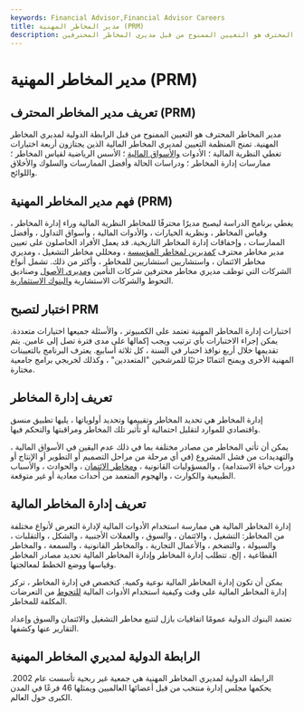 ```yaml
---
keywords: Financial Advisor,Financial Advisor Careers
title: مدير المخاطر المهنية (PRM)
description: مدير المخاطر المحترف هو التعيين الممنوح من قبل مديري المخاطر المحترفين &amp; # 39 ؛ الرابطة الدولية.
---
```


# مدير المخاطر المهنية (PRM)
## تعريف مدير المخاطر المحترف (PRM)

مدير المخاطر المحترف هو التعيين الممنوح من قبل الرابطة الدولية لمديري المخاطر المهنية. تمنح المنظمة التعيين لمديري المخاطر المالية الذين يجتازون أربعة اختبارات تغطي النظرية المالية ؛ الأدوات [والأسواق المالية](/market) ؛ الأسس الرياضية لقياس المخاطر ؛ ممارسات إدارة المخاطر ؛ ودراسات الحالة وأفضل الممارسات والسلوك والأخلاق واللوائح.

## فهم مدير المخاطر المهنية (PRM)

يغطي برنامج الدراسة ليصبح مديرًا محترفًا للمخاطر النظرية المالية وراء إدارة المخاطر ، وقياس المخاطر ، ونظرية الخيارات ، والأدوات المالية ، وأسواق التداول ، وأفضل الممارسات ، وإخفاقات إدارة المخاطر التاريخية. قد يعمل الأفراد الحاصلون على تعيين مدير مخاطر محترف [كمديرين لمخاطر المؤسسة](/enterprise-risk-management) ، ومحللي مخاطر التشغيل ، ومديري مخاطر الائتمان ، واستشاريين استشاريين للمخاطر ، وأكثر من ذلك. تشمل أنواع الشركات التي توظف مديري مخاطر محترفين شركات التأمين [ومديري الأصول](/assetmanagement) وصناديق التحوط والشركات الاستشارية [والبنوك الاستثمارية](/investmentbank).

## اختبار لتصبح PRM

اختبارات إدارة المخاطر المهنية تعتمد على الكمبيوتر ، والأسئلة جميعها اختيارات متعددة. يمكن إجراء الاختبارات بأي ترتيب ويجب إكمالها على مدى فترة تصل إلى عامين. يتم تقديمها خلال أربع نوافذ اختبار في السنة ، كل ثلاثة أسابيع. يعترف البرنامج بالتعيينات المهنية الأخرى ويمنح ائتمانًا جزئيًا للمرشحين "المتعددين" ، وكذلك لخريجي برامج جامعية مختارة.

## تعريف إدارة المخاطر

إدارة المخاطر هي تحديد المخاطر وتقييمها وتحديد أولوياتها ، يليها تطبيق منسق واقتصادي للموارد لتقليل احتمالية أو تأثير تلك المخاطر ومراقبتها والتحكم فيها.

يمكن أن تأتي المخاطر من مصادر مختلفة بما في ذلك عدم اليقين في الأسواق المالية ، والتهديدات من فشل المشروع (في أي مرحلة من مراحل التصميم أو التطوير أو الإنتاج أو دورات حياة الاستدامة) ، والمسؤوليات القانونية ، [ومخاطر الائتمان](/creditrisk) ، والحوادث ، والأسباب الطبيعية والكوارث ، والهجوم المتعمد من أحداث معادية أو غير متوقعة.

## تعريف إدارة المخاطر المالية

إدارة المخاطر المالية هي ممارسة استخدام الأدوات المالية لإدارة التعرض لأنواع مختلفة من المخاطر: التشغيل ، والائتمان ، والسوق ، والعملات الأجنبية ، والشكل ، والتقلبات ، والسيولة ، والتضخم ، والأعمال التجارية ، والمخاطر القانونية ، والسمعة ، والمخاطر القطاعية ، إلخ. تتطلب إدارة المخاطر وإدارة المخاطر المالية تحديد مصادر المخاطر وقياسها ووضع الخطط لمعالجتها.

يمكن أن تكون إدارة المخاطر المالية نوعية وكمية. كتخصص في إدارة المخاطر ، تركز إدارة المخاطر المالية على وقت وكيفية استخدام الأدوات المالية [للتحوط](/hedge) من التعرضات المكلفة للمخاطر.

تعتمد البنوك الدولية عمومًا اتفاقيات بازل لتتبع مخاطر التشغيل والائتمان والسوق وإعداد التقارير عنها وكشفها.

## الرابطة الدولية لمديري المخاطر المهنية

الرابطة الدولية لمديري المخاطر المهنية هي جمعية غير ربحية تأسست عام 2002. يحكمها مجلس إدارة منتخب من قبل أعضائها العالميين ويمثلها 46 فرعًا في المدن الكبرى حول العالم.

